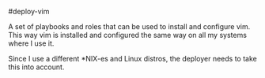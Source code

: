 #deploy-vim

A set of playbooks and roles that can be used to install and configure vim.
This way vim is installed and configured the same way on all my systems where
I use it.

Since I use a different *NIX-es and Linux distros, the deployer needs to take
this into account.
